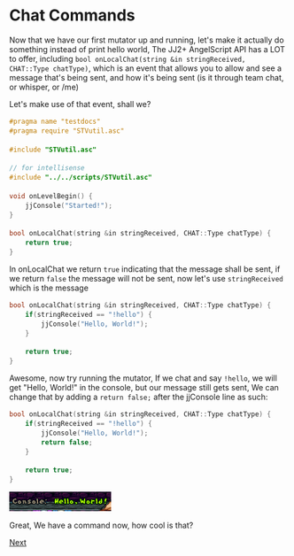 # Chat Commands
Now that we have our first mutator up and running, let's make it actually do something instead of print hello world, The JJ2+ AngelScript API has a LOT to offer, including `bool onLocalChat(string &in stringReceived, CHAT::Type chatType)`, which is an event that allows you to allow and see a message that's being sent, and how it's being sent (is it through team chat, or whisper, or /me)

Let's make use of that event, shall we?

```cpp
#pragma name "testdocs"
#pragma require "STVutil.asc"

#include "STVutil.asc"

// for intellisense
#include "../../scripts/STVutil.asc"

void onLevelBegin() {
    jjConsole("Started!");
}

bool onLocalChat(string &in stringReceived, CHAT::Type chatType) {
    return true;
}
```

In onLocalChat we return `true` indicating that the message shall be sent, if we return `false` the message will not be sent, now let's use `stringReceived` which is the message

```cpp
bool onLocalChat(string &in stringReceived, CHAT::Type chatType) {
    if(stringReceived == "!hello") {
        jjConsole("Hello, World!");
    }

    return true;
}
```

Awesome, now try running the mutator, If we chat and say `!hello`, we will get "Hello, World!" in the console, but our message still gets sent, We can change that by adding a `return false;` after the jjConsole line as such:

```cpp
bool onLocalChat(string &in stringReceived, CHAT::Type chatType) {
    if(stringReceived == "!hello") {
        jjConsole("Hello, World!");
        return false;
    }

    return true;
}
```

![](images/chatmessages_1.png)

Great, We have a command now, how cool is that?

<!-- finish me later lol -->
[Next](home.md)
